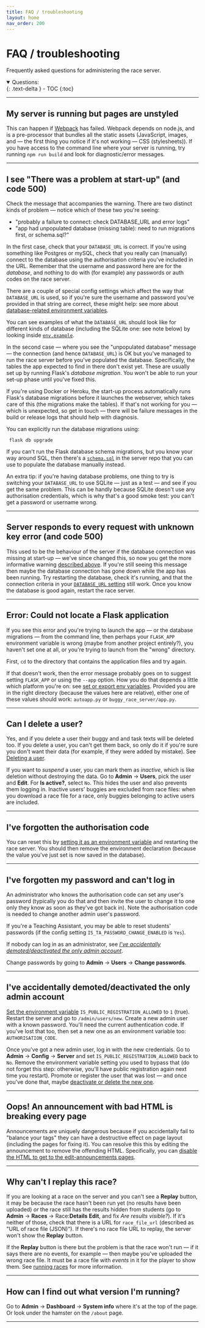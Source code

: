 ```yaml
---
title: FAQ / troubleshooting
layout: home
nav_order: 200
---
```


# FAQ / troubleshooting

Frequently asked questions for administering the race server.


<details open markdown="block">
  <summary>
    Questions:
  </summary>
  {: .text-delta }
- TOC
{:toc}
</details>

---

## My server is running but pages are unstyled

This can happen if [Webpack](https://webpack.js.org) has failed. Webpack
depends on node.js, and is a pre-processor that bundles all the static assets
(JavaScript, images, and — the first thing you notice if it's not working — CSS
(stylesheets)). If you have access to the command line where your server is
running, try running `npm run build` and look for diagnostic/error messages.

---

## I see "There was a problem at start-up" (and code 500)

Check the message that accompanies the warning. There are two distinct
kinds of problem — notice which of these two you're seeing:

* "probably a failure to connect: check DATABASE_URL and error logs"
* "app had unpopulated database (missing table): need to run migrations first,
   or schema.sql?"

In the first case, check that your `DATABASE_URL` is correct. If you're using
something like Postgres or mySQL, check that you really can (manually) connect
to the database using the authorisation criteria you've included in the URL.
Remember that the username and password here are for the _database_, and
nothing to do with (for example) any passwords or auth codes on the race server.

There are a couple of special config settings which affect the way that
`DATABASE_URL` is used, so if you're sure the username and password you've
provided in that string are correct, these might help: see more about
[database-related environment variables](customising/env#important-variables-you-must-or-should-set).

You can see examples of what the `DATABASE_URL` should look like for different
kinds of database (including the SQLite one: see note below) by looking inside
[`env.example`](https://github.com/buggyrace/buggy-race-server/blob/main/env.example).

In the second case — where you see the "unpopulated database" message — the
connection (and hence `DATABASE_URL`) is OK but you've managed to run the race
server before you've populated the database. Specifically, the tables the app
expected to find in there don't exist yet. These are usually set up by running
Flask's _database migration_. You won't be able to run your set-up phase until
you've fixed this.

If you're using Docker or Heroku, the start-up process automatically runs 
Flask's database migrations before it launches the webserver, which takes care
of this (the migrations make the tables). If that's not working for you — which
is unexpected, so get in touch — there will be failure messages in the build
or release logs that should help with diagnosis.

You can explicitly run the database migrations using:

     flask db upgrade

If you can't run the Flask database schema migrations, but you know your way
around SQL, then there's a 
[`schema.sql`](https://github.com/buggyrace/buggy-race-server/blob/main/db/schema.sql)
in the server repo that you can use to populate the database manually instead.

An extra tip: if you're having database problems, one thing to try is switching
your `DATABASE_URL` to use SQLite — just as a test — and see if you get the
same problem. This can be handly because SQLite doesn't use any authorisation
credentials, which is why that's a good smoke test: you can't get a password or
username wrong.


---

## Server responds to every request with unknown key error (and code 500)

This used to be the behaviour of the server if the database connection was
missing at start-up — we've since changed this, so now you get the more informative
warning [described above](#i-see-there-was-a-problem-at-start-up-and-code-500).
If you're still seeing this message then maybe the database connection has gone
down while the app has been running. Try restarting the database, check it's
running, and that the connection criteria in your
[`DATABASE_URL` setting](../customising/env.html#database_url) still work. Once
you know the database is good again, restart the race server.


---

## Error: Could not locate a Flask application

If you see this error and you're trying to launch the app — or the database
migrations — from the command line, then perhaps your `FLASK_APP` environment
variable is wrong (maybe from another project entirely?), you haven't set
one at all, or you're trying to launch from the "wrong" directory.

First, `cd` to the directory that contains the application files and try again.

If that doesn't work, then the error message probably goes on to suggest
setting `FLASK_APP` or using the `--app` option. How you do that depends a
little which platform you're on: see
[set or export env variables](customising/env#set-or-export-environment-variables-explicitly).
Provided you are in the right directory (because the values here are
relative), either one of these values should work: `autoapp.py` or
`buggy_race_server/app.py`.

---

## Can I delete a user?

Yes, and if you delete a user their buggy and and task texts will be deleted
too. If you delete a user, you can't get them back, so only do it if you're
sure you don't want their data (for example, if they were added by mistake).
See [Deleting a user](running/user-management.html#deleting-a-user).

If you want to _suspend_ a user, you can mark them as _inactive_, which is
like deletion without destroying the data. Go to **Admin** → **Users**, pick
the user and **Edit**. For **Is active?**, select `No`. This hides the user
and also prevents them logging in. Inactive users' buggies are excluded from
race files: when you download a race file for a race, only buggies belonging to
active users are included.

---

## I've forgotten the authorisation code

You can reset this by [setting it as an environment variable](customising/env)
and restarting the race server. You should then remove the environment
declaration (because the value you've just set is now saved in the database).

---

## I've forgotten my password and can't log in

An administrator who knows the authorisation code can set any user's password
(typically you do that and then invite the user to change it to one only they
know as soon as they've got back in). Note the authorisation code is needed to
change another admin user's password.

If you're a Teaching Assistant, you may be able to reset students' passwords
(if the config setting `IS_TA_PASSWORD_CHANGE_ENABLED` is `Yes`).

If nobody can log in as an administrator, see
_[I’ve accidentally demoted/deactivated the only admin account](#ive-accidentally-demoteddeactivated-the-only-admin-account)_.

Change passwords by going to **Admin** → **Users** → **Change passwords**.

---

## I've accidentally demoted/deactivated the only admin account

[Set the environment variable](customising/env) `IS_PUBLIC_REGISTRATION_ALLOWED`
to `1` (true). Restart the server and go to `/admin/users/new`. Create a new
admin user with a known password. You'll need the current authentication code.
If you've lost that too, then set a new one as an environment variable too:
`AUTHORISATION_CODE`.

Once you've got a new admin user, log in with the new credentials. Go to
**Admin** → **Config** → **Server** and set `IS_PUBLIC_REGISTRATION_ALLOWED`
back to `No`. Remove the environment variable setting you used to bypass that
(do not forget this step: otherwise, you'll have public registration again next
time you restart). Promote or register the user that was lost — and once you've
done that, maybe [deactivate or delete the new one](#can-i-delete-a-user).

---

## Oops! An announcement with bad HTML is breaking every page

Announcements are uniquely dangerous because if you accidentally fail to
"balance your tags" they can have a destructive effect on page layout
(including the pages for fixing it). You can resolve this this by editing the
announcement to remove the offending HTML. Specifically, you can
[disable the HTML to get to the edit-announcements pages](running/announcements.html#recovering-from-an-announcement-with-critically-broken-html).

---

## Why can't I replay this race?

If you are looking at a race on the server and you can't see a **Replay**
button, it may be because the race hasn't been run yet (no results have been
uploaded) _or_ the race still has the results hidden from students
(go to **Admin** → **Races** → Race:**Details** **Edit**, and fix _Are results
visible?_). If it's neither of those, check that there is a URL for
`race_file_url` (described as "URL of race file (JSON)"). If there's no race
file URL to replay, the server won't show the **Replay** button.

If the **Replay** button is there but the problem is that the race won't run
— if it says there are no events, for example — then maybe you've uploaded the
wrong race file. It must be a race file with _events_ in it for the player
to show them. See [running races](races/running) for more information.

---

## How can I find out what version I'm running?

Go to **Admin** → **Dashboard** → **System info** where it's at the top of the
page.  
Or look under the hamster on the <code>/about</code> page.

---


